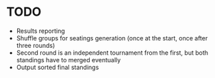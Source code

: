 # TODO

* Results reporting
* Shuffle groups for seatings generation (once at the start, once after three rounds)
* Second round is an independent tournament from the first, but both standings have to merged eventually
* Output sorted final standings